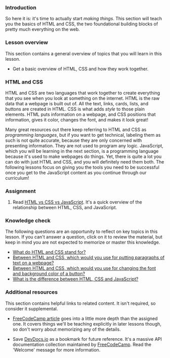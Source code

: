 ### Introduction

So here it is: it's time to actually start *making things*. This section will teach you the basics of HTML and CSS, the two foundational building blocks of pretty much everything on the web.

### Lesson overview

This section contains a general overview of topics that you will learn in this lesson.

- Get a basic overview of HTML, CSS and how they work together.

### HTML and CSS

HTML and CSS are two languages that work together to create everything that you see when you look at something on the internet. HTML is the raw data that a webpage is built out of. All the text, links, cards, lists, and buttons are created in HTML. CSS is what adds *style* to those plain elements. HTML puts information on a webpage, and CSS positions that information, gives it color, changes the font, and makes it look great!

Many great resources out there keep referring to HTML and CSS as *programming languages*, but if you want to get technical, labeling them as such is not quite accurate, because they are only concerned with presenting information. They are not used to program any logic. JavaScript, which you will be learning in the next section, is a programming language because it's used to make webpages do things. Yet, there is quite a lot you can do with just HTML and CSS, and you will definitely need them both. The following lessons focus on giving you the tools you need to be successful once you get to the JavaScript content as you continue through our curriculum!

### Assignment

<div class="lesson-content__panel" markdown="1">

1. Read [HTML vs CSS vs JavaScript](https://brytdesigns.com/html-css-javascript-whats-the-difference/). It's a quick overview of the relationship between HTML, CSS, and JavaScript.

</div>

### Knowledge check

The following questions are an opportunity to reflect on key topics in this lesson. If you can't answer a question, click on it to review the material, but keep in mind you are not expected to memorize or master this knowledge.

- [What do HTML and CSS stand for?](https://brytdesigns.com/html-css-javascript-whats-the-difference/#What_is_HTML)
- [Between HTML and CSS, which would you use for putting paragraphs of text on a webpage?](#html-and-css)
- [Between HTML and CSS, which would you use for changing the font and background color of a button?](#html-and-css)
- [What is the difference between HTML, CSS and JavaScript?](https://brytdesigns.com/html-css-javascript-whats-the-difference/)

### Additional resources

This section contains helpful links to related content. It isn't required, so consider it supplemental.

- [FreeCodeCamp article](https://www.freecodecamp.org/news/html-css-and-javascript-explained-for-beginners/) goes into a little more depth than the assigned one. It covers things we'll be teaching explicitly in later lessons though, so don't worry about memorizing any of the details.

- Save [DevDocs.io](https://devdocs.io) as a bookmark for future reference. It's a massive API documentation collection maintained by [FreeCodeCamp](https://freecodecamp.org). Read the 'Welcome' message for more information.
